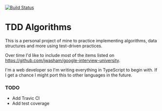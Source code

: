 [![Build Status](https://travis-ci.org/bave8672/tdd-algorithms.svg?branch=master)](https://travis-ci.org/bave8672/tdd-algorithms)

# TDD Algorithms

This is a personal project of mine to practice implementing algorithms, data structures and more using test-driven practices.

Over time I'd like to include most of the items listed on https://github.com/jwasham/google-interview-university.

I'm a web developer so I'm writing everything in TypeScript to begin with. If I get a chance I might port this to other languages in the future. 

### TODO

- Add Travic CI
- Add test coverage